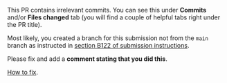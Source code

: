This PR contains irrelevant commits. You can see this under **Commits** and/or **Files changed** tab (you will find a couple of helpful tabs right under the PR title).

Most likely, you created a branch for this submission not from the `main` branch as instructed in [section B122 of submission instructions](https://github.com/kottans/frontend-2022-homeworks#b1-%D0%B2%D1%96%D0%B4%D0%BF%D1%80%D0%B0%D0%B2%D0%BA%D0%B0-%D0%BA%D0%BE%D0%B4%D1%83-%D0%BD%D0%BE%D0%B2%D0%BE%D0%B3%D0%BE-%D0%B7%D0%B0%D0%B2%D0%B4%D0%B0%D0%BD%D0%BD%D1%8F-app).

Please fix and add a **comment stating that you did this**.

[How to fix](https://gist.github.com/OleksiyRudenko/8b3ddb664308de0634b53c525e551d8b).

